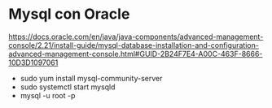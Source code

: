 # Mysql con Oracle

https://docs.oracle.com/en/java/java-components/advanced-management-console/2.21/install-guide/mysql-database-installation-and-configuration-advanced-management-console.html#GUID-2B24F7E4-A00C-463F-8666-10D3D1097061

- sudo yum install mysql-community-server
- sudo systemctl start mysqld
- mysql -u root -p 



